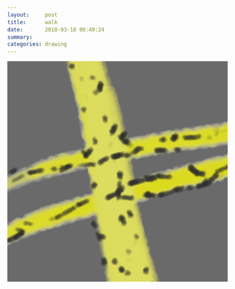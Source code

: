 ```yaml
---
layout:     post
title:      walk
date:       2018-03-18 00:49:24
summary:    
categories: drawing
---
```

![walk](/images/diary/walk.png "floating around")
